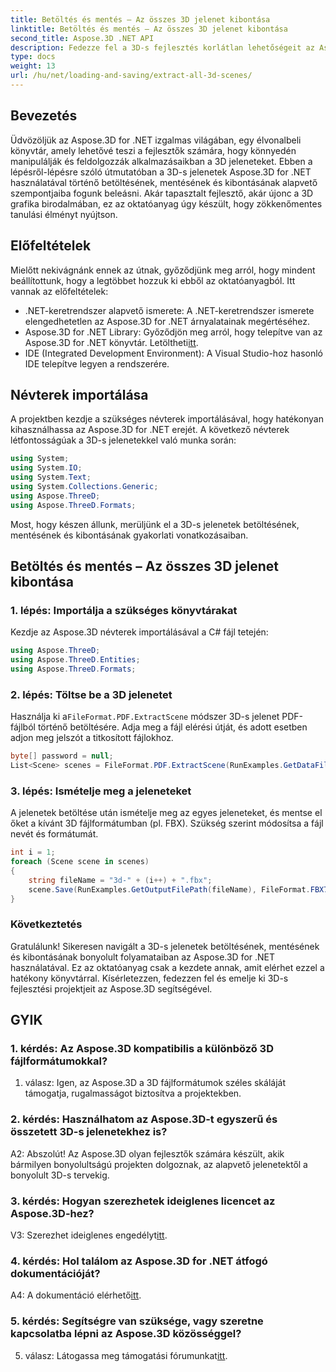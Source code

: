 ```yaml
---
title: Betöltés és mentés – Az összes 3D jelenet kibontása
linktitle: Betöltés és mentés – Az összes 3D jelenet kibontása
second_title: Aspose.3D .NET API
description: Fedezze fel a 3D-s fejlesztés korlátlan lehetőségeit az Aspose.3D for .NET segítségével. Könnyedén töltse be, mentse és bontsa ki a jeleneteket.
type: docs
weight: 13
url: /hu/net/loading-and-saving/extract-all-3d-scenes/
---
```

## Bevezetés

Üdvözöljük az Aspose.3D for .NET izgalmas világában, egy élvonalbeli könyvtár, amely lehetővé teszi a fejlesztők számára, hogy könnyedén manipulálják és feldolgozzák alkalmazásaikban a 3D jeleneteket. Ebben a lépésről-lépésre szóló útmutatóban a 3D-s jelenetek Aspose.3D for .NET használatával történő betöltésének, mentésének és kibontásának alapvető szempontjaiba fogunk beleásni. Akár tapasztalt fejlesztő, akár újonc a 3D grafika birodalmában, ez az oktatóanyag úgy készült, hogy zökkenőmentes tanulási élményt nyújtson.

## Előfeltételek

Mielőtt nekivágnánk ennek az útnak, győződjünk meg arról, hogy mindent beállítottunk, hogy a legtöbbet hozzuk ki ebből az oktatóanyagból. Itt vannak az előfeltételek:

- .NET-keretrendszer alapvető ismerete: A .NET-keretrendszer ismerete elengedhetetlen az Aspose.3D for .NET árnyalatainak megértéséhez.
-  Aspose.3D for .NET Library: Győződjön meg arról, hogy telepítve van az Aspose.3D for .NET könyvtár. Letöltheti[itt](https://releases.aspose.com/3d/net/).
- IDE (Integrated Development Environment): A Visual Studio-hoz hasonló IDE telepítve legyen a rendszerére.

## Névterek importálása

A projektben kezdje a szükséges névterek importálásával, hogy hatékonyan kihasználhassa az Aspose.3D for .NET erejét. A következő névterek létfontosságúak a 3D-s jelenetekkel való munka során:

```csharp
using System;
using System.IO;
using System.Text;
using System.Collections.Generic;
using Aspose.ThreeD;
using Aspose.ThreeD.Formats;
```

Most, hogy készen állunk, merüljünk el a 3D-s jelenetek betöltésének, mentésének és kibontásának gyakorlati vonatkozásaiban.

## Betöltés és mentés – Az összes 3D jelenet kibontása

### 1. lépés: Importálja a szükséges könyvtárakat

Kezdje az Aspose.3D névterek importálásával a C# fájl tetején:

```csharp
using Aspose.ThreeD;
using Aspose.ThreeD.Entities;
using Aspose.ThreeD.Formats;
```

### 2. lépés: Töltse be a 3D jelenetet

 Használja ki a`FileFormat.PDF.ExtractScene` módszer 3D-s jelenet PDF-fájlból történő betöltésére. Adja meg a fájl elérési útját, és adott esetben adjon meg jelszót a titkosított fájlokhoz.

```csharp
byte[] password = null;
List<Scene> scenes = FileFormat.PDF.ExtractScene(RunExamples.GetDataFilePath("House_Design.pdf"), password);
```

### 3. lépés: Ismételje meg a jeleneteket

A jelenetek betöltése után ismételje meg az egyes jeleneteket, és mentse el őket a kívánt 3D fájlformátumban (pl. FBX). Szükség szerint módosítsa a fájl nevét és formátumát.

```csharp
int i = 1;
foreach (Scene scene in scenes)
{
    string fileName = "3d-" + (i++) + ".fbx";
    scene.Save(RunExamples.GetOutputFilePath(fileName), FileFormat.FBX7400ASCII);
}
```

### Következtetés

Gratulálunk! Sikeresen navigált a 3D-s jelenetek betöltésének, mentésének és kibontásának bonyolult folyamataiban az Aspose.3D for .NET használatával. Ez az oktatóanyag csak a kezdete annak, amit elérhet ezzel a hatékony könyvtárral. Kísérletezzen, fedezzen fel és emelje ki 3D-s fejlesztési projektjeit az Aspose.3D segítségével.

## GYIK

### 1. kérdés: Az Aspose.3D kompatibilis a különböző 3D fájlformátumokkal?

1. válasz: Igen, az Aspose.3D a 3D fájlformátumok széles skáláját támogatja, rugalmasságot biztosítva a projektekben.

### 2. kérdés: Használhatom az Aspose.3D-t egyszerű és összetett 3D-s jelenetekhez is?

A2: Abszolút! Az Aspose.3D olyan fejlesztők számára készült, akik bármilyen bonyolultságú projekten dolgoznak, az alapvető jelenetektől a bonyolult 3D-s tervekig.

### 3. kérdés: Hogyan szerezhetek ideiglenes licencet az Aspose.3D-hez?

 V3: Szerezhet ideiglenes engedélyt[itt](https://purchase.aspose.com/temporary-license/).

### 4. kérdés: Hol találom az Aspose.3D for .NET átfogó dokumentációját?

 A4: A dokumentáció elérhető[itt](https://reference.aspose.com/3d/net/).

### 5. kérdés: Segítségre van szüksége, vagy szeretne kapcsolatba lépni az Aspose.3D közösséggel?

 5. válasz: Látogassa meg támogatási fórumunkat[itt](https://forum.aspose.com/c/3d/18).